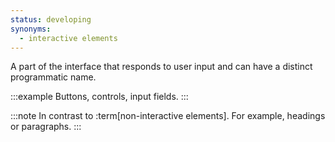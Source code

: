 ```yaml
---
status: developing
synonyms:
  - interactive elements
---
```


A part of the interface that responds to user input and can have a distinct programmatic name.

:::example
Buttons, controls, input fields.
:::

:::note
In contrast to :term[non-interactive elements]. For example, headings or paragraphs.
:::